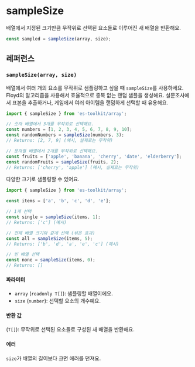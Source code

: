 # sampleSize

배열에서 지정된 크기만큼 무작위로 선택된 요소들로 이루어진 새 배열을 반환해요.

```typescript
const sampled = sampleSize(array, size);
```

## 레퍼런스

### `sampleSize(array, size)`

배열에서 여러 개의 요소를 무작위로 샘플링하고 싶을 때 `sampleSize`를 사용하세요. Floyd의 알고리즘을 사용해서 효율적으로 중복 없는 랜덤 샘플을 생성해요. 설문조사에서 표본을 추출하거나, 게임에서 여러 아이템을 랜덤하게 선택할 때 유용해요.

```typescript
import { sampleSize } from 'es-toolkit/array';

// 숫자 배열에서 3개를 무작위로 선택해요.
const numbers = [1, 2, 3, 4, 5, 6, 7, 8, 9, 10];
const randomNumbers = sampleSize(numbers, 3);
// Returns: [2, 7, 9] (예시, 실제로는 무작위)

// 문자열 배열에서 2개를 무작위로 선택해요.
const fruits = ['apple', 'banana', 'cherry', 'date', 'elderberry'];
const randomFruits = sampleSize(fruits, 2);
// Returns: ['cherry', 'apple'] (예시, 실제로는 무작위)
```

다양한 크기로 샘플링할 수 있어요.

```typescript
import { sampleSize } from 'es-toolkit/array';

const items = ['a', 'b', 'c', 'd', 'e'];

// 1개 선택
const single = sampleSize(items, 1);
// Returns: ['c'] (예시)

// 전체 배열 크기와 같게 선택 (섞은 효과)
const all = sampleSize(items, 5);
// Returns: ['b', 'd', 'a', 'e', 'c'] (예시)

// 빈 배열 선택
const none = sampleSize(items, 0);
// Returns: []
```

#### 파라미터

- `array` (`readonly T[]`): 샘플링할 배열이에요.
- `size` (`number`): 선택할 요소의 개수예요.

#### 반환 값

(`T[]`): 무작위로 선택된 요소들로 구성된 새 배열을 반환해요.

#### 에러

`size`가 배열의 길이보다 크면 에러를 던져요.